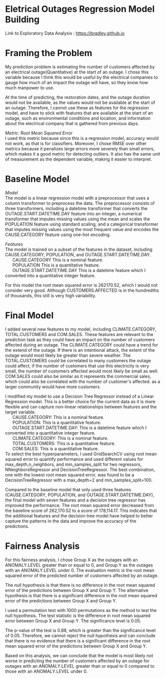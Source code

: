 # Eletrical Outages Regression Model Building
Link to Exploratory Data Analysis : https://brqdley.github.io

# Framing the Problem
My prediction problem is estimating the number of customers affected by an electrical outage(Quantitative) at the start of an outage.
I chose this variable because I think this would be useful by the electrical companies to gauge how much of an impact the outage will have,
so they know how much manpower to use.

At the time of predicting, the restoration dates, and the outage duration would not be available, 
as the values would not be available at the start of an outage. Therefore, I cannot use these as features for the regression model, and have to stick with features that are available at the start of an outage, such as environmental conditions and location, and information about the electrical company that is gathered from previous days.


*Metric: Root Mean Squared Error*\
I used this metric because since this is a regression model, accuracy would not work, as that is for classifiers. Moreover, I chose RMSE over other metrics because it penalizes large errors more severely than small errors, which makes it a good metric for detecting outliers. It also has the same unit of measurement as the dependent variable, making it easier to interpret. 

# Baseline Model

*Model*\
The model is a linear regression model with a preprocessor that uses a column transformer to preprocess the data. The preprocessor consists of three transformers, including a datetime transformer that converts the OUTAGE.START.DATETIME.DAY feature into an integer, a numerical transformer that imputes missing values using the mean and scales the POPULATION feature using standard scaling, and a categorical transformer that imputes missing values using the most frequent value and encodes the CAUSE.CATEGORY feature using one-hot encoding.

*Features*\
The model is trained on a subset of the features in the dataset, including CAUSE.CATEGORY, POPULATION, and OUTAGE.START.DATETIME.DAY.  
&nbsp;&nbsp;&nbsp;&nbsp;&nbsp;&nbsp;CAUSE.CATEGORY This is a nominal feature.  
&nbsp;&nbsp;&nbsp;&nbsp;&nbsp;&nbsp;POPULATION This is a quantitative feature.  
&nbsp;&nbsp;&nbsp;&nbsp;&nbsp;&nbsp;OUTAGE.START.DATETIME.DAY This is a datetime feature which I converted into a quantitative integer feature.  

For this model the root mean squared error is 262170.52, which I would not consider very good. Although CUSTOMERS.AFFECTED is in the hundredths of thousands, this still is very high variability.


# Final Model
I added several new features to my model, including CLIMATE.CATEGORY, TOTAL.CUSTOMERS and COM.SALES. These features are relevant to the prediction task as they could have an impact on the number of customers affected during an outage. The CLIMATE.CATEGORY could have a trend for the extend of the outage. If there is an intentional attack, the extent of the outage would most likely be greater than severe weather. The TOTAL.CUSTOMERS could be correlated to many customers the outage could affect, if the number of customers that use this electricity is very small, the number of customers affected would most likely be small as well. COM.SALES could also be similar as it represents the commercial sales, which could also be correlated with the number of customer's affected. as a larger community would have more customers.

I modified my model to use a Decision Tree Regressor instead of a Linear Regression model. This is a better choice for the current data as it is more flexible and can capture non-linear relationships between features and the target variable.  
&nbsp;&nbsp;&nbsp;&nbsp;&nbsp;&nbsp;CAUSE.CATEGORY: This is a nominal feature.   
&nbsp;&nbsp;&nbsp;&nbsp;&nbsp;&nbsp;POPULATION: This is a quantitative feature.  
&nbsp;&nbsp;&nbsp;&nbsp;&nbsp;&nbsp;OUTAGE.START.DATETIME.DAY: This is a datetime feature which I converted into a quantitative integer feature.  
&nbsp;&nbsp;&nbsp;&nbsp;&nbsp;&nbsp;CLIMATE.CATEGORY: This is a nominal feature.   
&nbsp;&nbsp;&nbsp;&nbsp;&nbsp;&nbsp;TOTAL.CUSTOMERS: This is a quantitative feature.  
&nbsp;&nbsp;&nbsp;&nbsp;&nbsp;&nbsp;COM.SALES: This is a quantitative feature.   
To select the best hyperparameters, I  used GridSearchCV using root mean squared error to quantify performance and used different values for max_depth,n_neighbors, and min_samples_split for two regressors, NNeighborsRegressor and DecisionTreeRegressor. The best combination, one with the lowest root mean squared error, was found to be a DecisionTreeRegressor with a max_depth=2 and min_samples_split=100.

Compared to the baseline model that only used three features (CAUSE.CATEGORY, POPULATION, and OUTAGE.START.DATETIME.DAY), the final model with seven features and a decision tree regressor has improved the performance. The root mean squared error decreased from the baseline score of 262,170.52 to a score of 178,114.17. This indicates that the additional features and the decision tree model have helped to better capture the patterns in the data and improve the accuracy of the predictions.

# Fairness Analysis
For this fairness analysis, I chose Group X as the outages with an ANOMALY.LEVEL greater than or equal to 0, and Group Y as the outages with an ANOMALY.LEVEL under 0. The evaluation metric is the root mean squared error of the predicted number of customers affected by an outage.

The null hypothesis is that there is no difference in the root mean squared error of the predictions between Group X and Group Y. The alternative hypothesis is that there is a significant difference in the root mean squared error of the predictions between Group X and Group Y.

I used a permutation test with 1000 permutations as the method to test the null hypothesis. The test statistic is the difference in root mean squared error between Group X and Group Y. The significance level is 0.05.

The p-value of the test is 0.88, which is greater than the significance level of 0.05. Therefore, we cannot reject the null hypothesis and can conclude that there is no evidence that there is a significant difference in the root mean squared error of the predictions between Group X and Group Y.

Based on this analysis, we can conclude that the model is most likely not worse in predicting the number of customers affected by an outage for outages with an ANOMALY.LEVEL greater than or equal to 0 compared to those with an ANOMALY.LEVEL under 0. 



